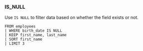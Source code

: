 <!--
This is generated by ESQL’s AbstractFunctionTestCase. Do no edit it. See ../README.md for how to regenerate it.
-->

### IS_NULL
Use `IS NULL` to filter data based on whether the field exists or not.

```esql
FROM employees
| WHERE birth_date IS NULL
| KEEP first_name, last_name
| SORT first_name
| LIMIT 3
```

